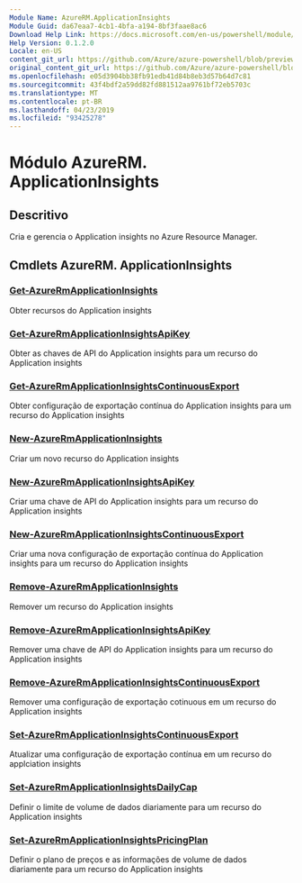 ```yaml
---
Module Name: AzureRM.ApplicationInsights
Module Guid: da67eaa7-4cb1-4bfa-a194-8bf3faae8ac6
Download Help Link: https://docs.microsoft.com/en-us/powershell/module/azurerm.applicationinsights
Help Version: 0.1.2.0
Locale: en-US
content_git_url: https://github.com/Azure/azure-powershell/blob/preview/src/ResourceManager/ApplicationInsights/Commands.ApplicationInsights/help/AzureRM.ApplicationInsights.md
original_content_git_url: https://github.com/Azure/azure-powershell/blob/preview/src/ResourceManager/ApplicationInsights/Commands.ApplicationInsights/help/AzureRM.ApplicationInsights.md
ms.openlocfilehash: e05d3904bb38fb91edb41d84b8eb3d57b64d7c81
ms.sourcegitcommit: 43f4bdf2a59dd82fd881512aa9761bf72eb5703c
ms.translationtype: MT
ms.contentlocale: pt-BR
ms.lasthandoff: 04/23/2019
ms.locfileid: "93425278"
---
```

# Módulo AzureRM. ApplicationInsights
## Descritivo
Cria e gerencia o Application insights no Azure Resource Manager.

## Cmdlets AzureRM. ApplicationInsights
### [Get-AzureRmApplicationInsights](Get-AzureRmApplicationInsights.md)
Obter recursos do Application insights

### [Get-AzureRmApplicationInsightsApiKey](Get-AzureRmApplicationInsightsApiKey.md)
Obter as chaves de API do Application insights para um recurso do Application insights

### [Get-AzureRmApplicationInsightsContinuousExport](Get-AzureRmApplicationInsightsContinuousExport.md)
Obter configuração de exportação contínua do Application insights para um recurso do Application insights

### [New-AzureRmApplicationInsights](New-AzureRmApplicationInsights.md)
Criar um novo recurso do Application insights

### [New-AzureRmApplicationInsightsApiKey](New-AzureRmApplicationInsightsApiKey.md)
Criar uma chave de API do Application insights para um recurso do Application insights

### [New-AzureRmApplicationInsightsContinuousExport](New-AzureRmApplicationInsightsContinuousExport.md)
Criar uma nova configuração de exportação contínua do Application insights para um recurso do Application insights

### [Remove-AzureRmApplicationInsights](Remove-AzureRmApplicationInsights.md)
Remover um recurso do Application insights

### [Remove-AzureRmApplicationInsightsApiKey](Remove-AzureRmApplicationInsightsApiKey.md)
Remover uma chave de API do Application insights para um recurso do Application insights

### [Remove-AzureRmApplicationInsightsContinuousExport](Remove-AzureRmApplicationInsightsContinuousExport.md)
Remover uma configuração de exportação cotinuous em um recurso do Application insights

### [Set-AzureRmApplicationInsightsContinuousExport](Set-AzureRmApplicationInsightsContinuousExport.md)
Atualizar uma configuração de exportação contínua em um recurso do applciation insights

### [Set-AzureRmApplicationInsightsDailyCap](Set-AzureRmApplicationInsightsDailyCap.md)
Definir o limite de volume de dados diariamente para um recurso do Application insights

### [Set-AzureRmApplicationInsightsPricingPlan](Set-AzureRmApplicationInsightsPricingPlan.md)
Definir o plano de preços e as informações de volume de dados diariamente para um recurso do Application insights

